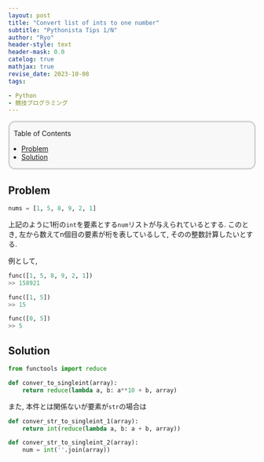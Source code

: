 ```yaml
---
layout: post
title: "Convert list of ints to one number"
subtitle: "Pythonista Tips 1/N"
author: "Ryo"
header-style: text
header-mask: 0.0
catelog: true
mathjax: true
revise_date: 2023-10-08
tags:

- Python
- 競技プログラミング
---
```


<div style='border-radius: 1em; border-style:solid; border-color:#D3D3D3; background-color:#F8F8F8'>

<p class="h4">&nbsp;&nbsp;Table of Contents</p>

<!-- START doctoc generated TOC please keep comment here to allow auto update -->
<!-- DON'T EDIT THIS SECTION, INSTEAD RE-RUN doctoc TO UPDATE -->

- [Problem](#problem)
- [Solution](#solution)

<!-- END doctoc generated TOC please keep comment here to allow auto update -->


</div>


## Problem

```python
nums = [1, 5, 8, 9, 2, 1]
```

上記のように1桁の`int`を要素とする`num`リストが与えられているとする. 
このとき, 左から数えてn個目の要素が桁を表しているして, そのの整数計算したいとする.

例として, 

```python
func([1, 5, 8, 9, 2, 1])
>> 158921

func([1, 5])
>> 15

func([0, 5])
>> 5
```

## Solution

```python
from functools import reduce

def conver_to_singleint(array):
    return reduce(lambda a, b: a**10 + b, array)
```

また, 本件とは関係ないが要素が`str`の場合は

```python
def conver_str_to_singleint_1(array):
    return int(reduce(lambda a, b: a + b, array))

def conver_str_to_singleint_2(array):
    num = int(''.join(array))
```
